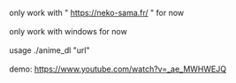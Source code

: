 only work with " https://neko-sama.fr/ " for now <br><br>
only work with windows for now <br><br>
usage ./anime_dl "url"<br><br>
demo: https://www.youtube.com/watch?v=_ae_MWHWEJQ
